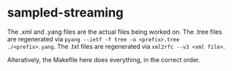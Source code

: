 # sampled-streaming

The .xml and .yang files are the actual files being worked on.  The .tree files are regenerated via `pyang --ietf -f tree -o <prefix>.tree ./<prefix>.yang`.  The .txt files are regenerated via `xml2rfc --v3 <xml file>`.

Alteratively, the Makefile here does everything, in the correct order.
